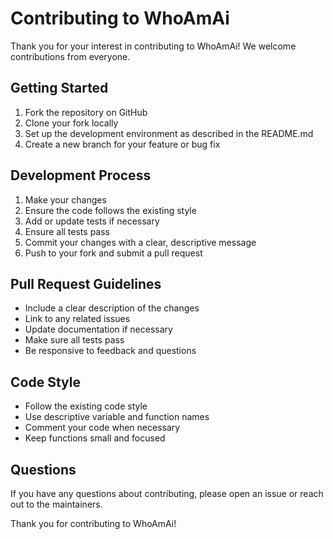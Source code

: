 # Contributing to WhoAmAi

Thank you for your interest in contributing to WhoAmAi! We welcome contributions from everyone.

## Getting Started

1. Fork the repository on GitHub
2. Clone your fork locally
3. Set up the development environment as described in the README.md
4. Create a new branch for your feature or bug fix

## Development Process

1. Make your changes
2. Ensure the code follows the existing style
3. Add or update tests if necessary
4. Ensure all tests pass
5. Commit your changes with a clear, descriptive message
6. Push to your fork and submit a pull request

## Pull Request Guidelines

- Include a clear description of the changes
- Link to any related issues
- Update documentation if necessary
- Make sure all tests pass
- Be responsive to feedback and questions

## Code Style

- Follow the existing code style
- Use descriptive variable and function names
- Comment your code when necessary
- Keep functions small and focused

## Questions

If you have any questions about contributing, please open an issue or reach out to the maintainers.

Thank you for contributing to WhoAmAi! 